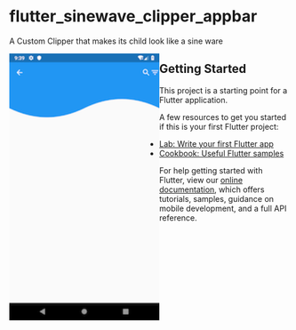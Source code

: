 # flutter_sinewave_clipper_appbar

A Custom Clipper that makes its child look like a sine ware

[<img src="https://github.com/rajeshzmoke/Flutter_SineWave_Clipper_Appbar/blob/master/assets/example.png" width="270" height="480" alt="Example Screenshot" align="left">](https://github.com/rajeshzmoke/Flutter_SineWave_Clipper_Appbar/blob/master/assets/example.png)

## Getting Started

This project is a starting point for a Flutter application.

A few resources to get you started if this is your first Flutter project:

- [Lab: Write your first Flutter app](https://flutter.io/docs/get-started/codelab)
- [Cookbook: Useful Flutter samples](https://flutter.io/docs/cookbook)

For help getting started with Flutter, view our
[online documentation](https://flutter.io/docs), which offers tutorials,
samples, guidance on mobile development, and a full API reference.
